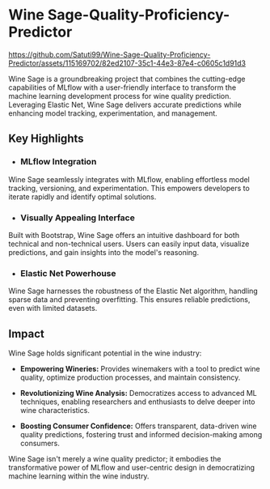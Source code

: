 # Wine Sage-Quality-Proficiency-Predictor

https://github.com/Satuti99/Wine-Sage-Quality-Proficiency-Predictor/assets/115169702/82ed2107-35c1-44e3-87e4-c0605c1d91d3



Wine Sage is a groundbreaking project that combines the cutting-edge capabilities of MLflow with a user-friendly interface to transform the machine learning development process for wine quality prediction. Leveraging Elastic Net, Wine Sage delivers accurate predictions while enhancing model tracking, experimentation, and management.

 ## Key Highlights

- ### MLflow Integration
Wine Sage seamlessly integrates with MLflow, enabling effortless model tracking, versioning, and experimentation. This empowers developers to iterate rapidly and identify optimal solutions.

- ### Visually Appealing Interface
Built with Bootstrap, Wine Sage offers an intuitive dashboard for both technical and non-technical users. Users can easily input data, visualize predictions, and gain insights into the model's reasoning.

- ### Elastic Net Powerhouse
Wine Sage harnesses the robustness of the Elastic Net algorithm, handling sparse data and preventing overfitting. This ensures reliable predictions, even with limited datasets.

## Impact

Wine Sage holds significant potential in the wine industry:

- **Empowering Wineries:** Provides winemakers with a tool to predict wine quality, optimize production processes, and maintain consistency.
  
- **Revolutionizing Wine Analysis:** Democratizes access to advanced ML techniques, enabling researchers and enthusiasts to delve deeper into wine characteristics.

- **Boosting Consumer Confidence:** Offers transparent, data-driven wine quality predictions, fostering trust and informed decision-making among consumers.

Wine Sage isn't merely a wine quality predictor; it embodies the transformative power of MLflow and user-centric design in democratizing machine learning within the wine industry.
